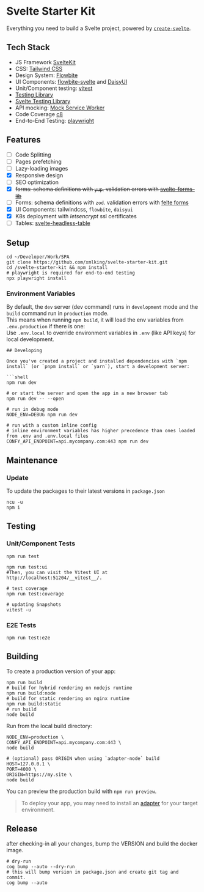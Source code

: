 # Svelte Starter Kit

Everything you need to build a Svelte project, powered
by [`create-svelte`](https://github.com/sveltejs/kit/tree/master/packages/create-svelte).

## Tech Stack

- JS Framework [SvelteKit](https://kit.svelte.dev/)
- CSS: [Tailwind CSS](https://tailwindcss.com/)
- Design System: [Flowbite](https://flowbite.com/)
- UI Components: [flowbite-svelte](https://flowbite-svelte.com/) and [DaisyUI](https://daisyui.com/)
- Unit/Component testing: [vitest](https://vitest.dev/)
- [Testing Library](https://testing-library.com/)
- [Svelte Testing Library](https://github.com/testing-library/svelte-testing-library)
- API mocking: [Mock Service Worker](https://mswjs.io/)
- Code Coverage [c8](https://c8.io/)
- End-to-End Testing: [playwright](https://playwright.dev/)

## Features

- [ ] Code Splitting
- [ ] Pages prefetching
- [ ] Lazy-loading images
- [x] Responsive design
- [ ] SEO optimization
- [x] ~~forms: schema definitions with `yup`.  validation errors with [svelte-forms-lib](https://svelte-forms-lib-sapper-docs.vercel.app/introduction)~~
- [ ] Forms: schema definitions with `zod`.  validation errors with [felte forms](https://felte.dev/)
- [x] UI Components: tailwindcss, `flowbite`, `daisyui`
- [x] K8s deployment with _letsencrypt_ ssl certificates
- [ ] Tables: [svelte-headless-table](https://svelte-headless-table.bryanmylee.com/docs/getting-started/overview#what-is-a-headless-ui-library)

## Setup

```shell
cd ~/Developer/Work/SPA
git clone https://github.com/xmlking/svelte-starter-kit.git
cd /svelte-starter-kit && npm install
# playwright is required for end-to-end testing
npx playwright install
```

### Environment Variables

By default, the `dev` server (dev command) runs in `development` mode and the `build` command run in `production`
mode.  
This means when running `npm build`, it will load the env variables from `.env.production` if there is one:  
Use `.env.local` to override environment variables in `.env` (like API keys) for local development.

````shell
## Developing

Once you've created a project and installed dependencies with `npm install` (or `pnpm install` or `yarn`), start a development server:

```shell
npm run dev

# or start the server and open the app in a new browser tab
npm run dev -- --open

# run in debug mode
NODE_ENV=DEBUG npm run dev

# run with a custom inline config
# inline environment variables has higher precedence than ones loaded from .env and .env.local files
CONFY_API_ENDPOINT=api.mycompany.com:443 npm run dev
````

## Maintenance

### Update

To update the packages to their latest versions in `package.json`

```shell
ncu -u
npm i
```

## Testing

### Unit/Component Tests

```shell
npm run test

npm run test:ui
#Then, you can visit the Vitest UI at http://localhost:51204/__vitest__/.

# test coverage
npm run test:coverage

# updating Snapshots
vitest -u
```

### E2E Tests

```shell
npm run test:e2e
```

## Building

To create a production version of your app:

```shell
npm run build
# build for hybrid rendering on nodejs runtime
npm run build:node
# build for static rendering on nginx runtime
npm run build:static
# run build
node build
```

Run from the local build directory:

```shell
NODE_ENV=production \
CONFY_API_ENDPOINT=api.mycompany.com:443 \
node build

# (optional) pass ORIGIN when using `adapter-node` build
HOST=127.0.0.1 \
PORT=4000 \
ORIGIN=https://my.site \
node build
```

You can preview the production build with `npm run preview`.

> To deploy your app, you may need to install an [adapter](https://kit.svelte.dev/docs/adapters) for your target
> environment.

## Release

after checking-in all your changes, bump the VERSION and build the docker image.

```shell
# dry-run
cog bump --auto --dry-run
# this will bump version in package.json and create git tag and commit.
cog bump --auto
```
